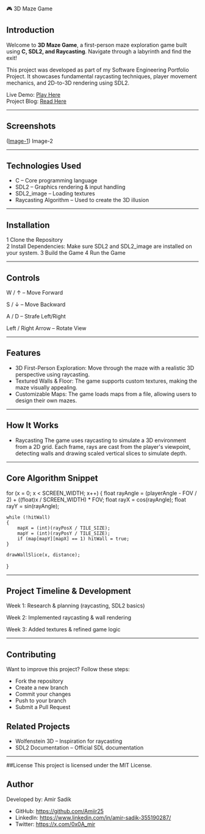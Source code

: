 🎮 3D Maze Game  

## Introduction  
Welcome to **3D Maze Game**, a first-person maze exploration game built using **C, SDL2, and Raycasting**. Navigate through a labyrinth and find the exit!  

This project was developed as part of my Software Engineering Portfolio Project. It showcases fundamental raycasting techniques, player movement mechanics, and 2D-to-3D rendering using SDL2.  

Live Demo: [Play Here](#)  
Project Blog: [Read Here](#)  

---

## Screenshots
 
([Image-1](https://github.com/user-attachments/assets/627aae5f-e72c-413b-8887-d2ba0edec914))
Image-2

---

## Technologies Used

- C – Core programming language  
- SDL2 – Graphics rendering & input handling  
- SDL2_image – Loading textures  
- Raycasting Algorithm – Used to create the 3D illusion  

---

## Installation  

1️ Clone the Repository  
2️ Install Dependencies: Make sure SDL2 and SDL2_image are installed on your system.
3️ Build the Game
4️ Run the Game

---

## Controls

W / ↑ – Move Forward

S / ↓ – Move Backward

A / D – Strafe Left/Right

Left / Right Arrow – Rotate View

---

## Features
- 3D First-Person Exploration: Move through the maze with a realistic 3D perspective using raycasting.
- Textured Walls & Floor: The game supports custom textures, making the maze visually appealing.
- Customizable Maps: The game loads maps from a file, allowing users to design their own mazes.

---

## How It Works
- Raycasting
The game uses raycasting to simulate a 3D environment from a 2D grid. Each frame, rays are cast from the player's viewpoint, detecting walls and drawing scaled vertical slices to simulate depth.

---

## Core Algorithm Snippet
for (x = 0; x < SCREEN_WIDTH; x++)
{
    float rayAngle = (playerAngle - FOV / 2) + ((float)x / SCREEN_WIDTH) * FOV;
    float rayX = cos(rayAngle);
    float rayY = sin(rayAngle);
    
    while (!hitWall)
    {
        mapX = (int)(rayPosX / TILE_SIZE);
        mapY = (int)(rayPosY / TILE_SIZE);
        if (map[mapY][mapX] == 1) hitWall = true;
    }
    
    drawWallSlice(x, distance);
}

---

## Project Timeline & Development
Week 1: Research & planning (raycasting, SDL2 basics)

Week 2: Implemented raycasting & wall rendering

Week 3: Added textures & refined game logic

---

## Contributing
Want to improve this project? Follow these steps:
- Fork the repository
- Create a new branch
- Commit your changes
- Push to your branch
- Submit a Pull Request

## Related Projects
- Wolfenstein 3D – Inspiration for raycasting
- SDL2 Documentation – Official SDL documentation

---

##License
This project is licensed under the MIT License.

## Author
Developed by: Amir Sadik
- GitHub: https://github.com/Amiir25
- LinkedIn: https://www.linkedin.com/in/amir-sadik-355190287/
- Twitter: https://x.com/0x0A_mir
